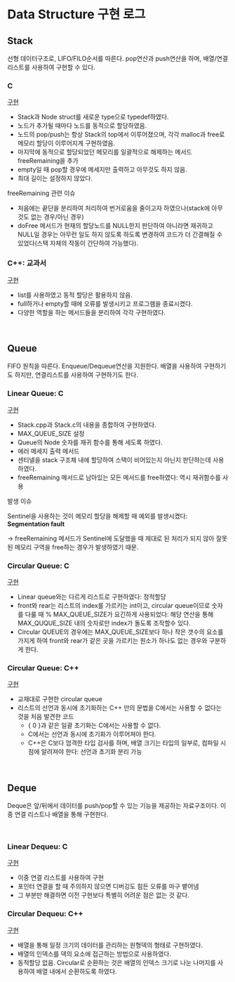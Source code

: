 # Data Structure 구현 로그

## Stack

선형 데이터구조로, LIFO/FILO순서를 따른다. pop연산과 push연산을 하며, 배열/연결 리스트를 사용하여 구현할 수 있다.

### C
[구현](Stack.c)

- Stack과 Node struct를 새로운 type으로 typedef하였다.
- 노드가 추가될 때마다 노드를 동적으로 할당하였음.
- 노드의 pop/push는 항상 Stack의 top에서 이루어졌으며, 각각 malloc과 free로 메모리 할당이 이루어지게 구현하였음.
- 마지막에 동적으로 할당되었던 메모리를 일괄적으로 해제하는 메서드 freeRemaining을 추가
- empty일 때 pop할 경우에 메세지만 출력하고 아무것도 하지 않음.
- 최대 길이는 설정하지 않았다.

freeRemaining 관련 이슈
- 처음에는 끝단을 분리하여 처리하여 번거로움을 줄이고자 하였으나(stack에 아무것도 없는 경우/아닌 경우)
- doFree 메서드가 현재의 할당노드를 NULL한지 판단하여 아니라면 재귀하고 NULL일 경우는 아무런 일도 하지 않도록 하도록 변경하여 코드가 더 간결해질 수 있었다(스택 자체의 작동이 간단하여 가능했다).

### C++: 교과서
[구현](Stack.cpp)
- list를 사용하였고 동적 할당은 활용하지 않음.
- full하거나 empty할 때에 오류를 발생시키고 프로그램을 종료시켰다.
- 다양한 역할을 하는 메서드들을 분리하여 각각 구현하였다.

</br>

## Queue

FIFO 원칙을 따른다. Enqueue/Dequeue연산을 지원한다. 배열을 사용하여 구현하기도 하지만, 연결리스트를 사용하여 구현하기도 한다.

### Linear Queue: C
[구현](LinearQueue.c)
- Stack.cpp과 Stack.c의 내용을 종합하여 구현하였다.
- MAX_QUEUE_SIZE 설정
- Queue의 Node 숫자를 재귀 함수를 통해 세도록 하였다.
- 에러 메세지 출력 메서드
- 센티넬을 stack 구조체 내에 할당하여 스택이 비어있는지 아닌지 판단하는데 사용하였다.
- freeRemaining 메서드로 남아있는 모든 메서드를 free하였다: 역시 재귀함수를 사용

발생 이슈

Sentinel을 사용하는 것이 메모리 할당을 해제할 때 예외를 발생시켰다: **Segmentation fault**

→ freeRemaining 메서드가 Sentinel에 도달했을 때 제대로 된 처리가 되지 않아 잘못된 메모리 구역을 free하는 경우가 발생하였기 때문.

### Circular Queue: C
[구현](CircularQueue.c)
- Linear queue와는 다르게 리스트로 구현하였다: 정적할당
- front와 rear는 리스트의 index를 가르키는 int이고, circular queue이므로 숫자를 다룰 때 % MAX_QUEUE_SIZE가 요긴하게 사용되었다: 해당 연산을 통해 MAX_QUQUE_SIZE 내의 숫자로만 index가 돌도록 조작할수 있다.
- Circular QUEUE의 경우에는 MAX_QUEUE_SIZE보다 하나 작은 갯수의 요소를 가지게 하여 front와 rear가 같은 곳을 가르키는 원소가 하나도 없는 경우와 구분하게 한다.

### Circular Queue: C++
[구현](CircularQueue.cpp)
- 교재대로 구현한 circular queue
- 리스트의 선언과 동시에 초기화하는 C++ 만의 문법을 C에서는 사용할 수 없다는 것을 처음 발견한 코드
    - { 0 }과 같은 일괄 초기화는 C에서는 사용할 수 없다.
    - C에서는 선언과 동시에 초기화가 이루어져야 한다.
    - C++은 C보다 엄격한 타입 검사를 하며, 배열 크기는 타입의 일부로, 컴파일 시점에 알려져야 한다: 선언과 초기화 분리 가능

</br>

## Deque

Deque은 앞/뒤에서 데이터를 push/pop할 수 있는 기능을 제공하는 자료구조이다. 이중 연결 리스트나 배열을 통해 구현한다.

</br>

### Linear Dequeu: C
[구현](LinearDeque.c)
- 이중 연결 리스트를 사용하여 구현
- 포인터 연결을 할 때 주의하지 않으면 디버깅도 힘든 오류를 마구 뱉어냄
- 그 부분만 해결하면 이전 구현보다 특별히 어려운 점은 없는 것 같다.

### Circular Dequeu: C++
[구현](CircularDeque.cpp)
- 배열을 통해 일정 크기의 데이터를 관리하는 원형덱의 형태로 구현하였다.
- 배열의 인덱스를 덱의 요소에 접근하는 방법으로 사용하였다.
- 동적할당 없음. Circular로 순환하는 것은 배열의 인덱스 크기로 나눈 나머지를 사용하여 배열 내에서 순환하도록 하였다.

